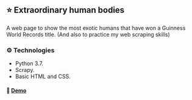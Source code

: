 ## ⭐️ Extraordinary human bodies 
A web page to show the most exotic humans that have won a Guinness World Records title. (And also to practice my web scraping skills)

### ⚙️ Technologies

- Python 3.7.
- Scrapy.
- Basic HTML and CSS.

 #### 🚀 [Demo](https://mariajosemv.github.io/extraordinary-humans/) 
